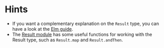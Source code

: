 # Hints

- If you want a complementary explanation on the `Result` type, you can have a look at the [Elm guide][guide-result].
- The [Result module][result-module] has some useful functions for working with the Result type, such as `Result.map` and `Result.andThen`.

[guide-result]: https://guide.elm-lang.org/error_handling/result.html
[result-module]: https://package.elm-lang.org/packages/elm/core/latest/Result